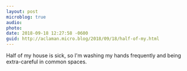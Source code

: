 ```yaml
---
layout: post
microblog: true
audio: 
photo: 
date: 2018-09-18 12:27:58 -0600
guid: http://aclaman.micro.blog/2018/09/18/half-of-my.html
---
```

Half of my house is sick, so I'm washing my hands frequently and being extra-careful in common spaces.

